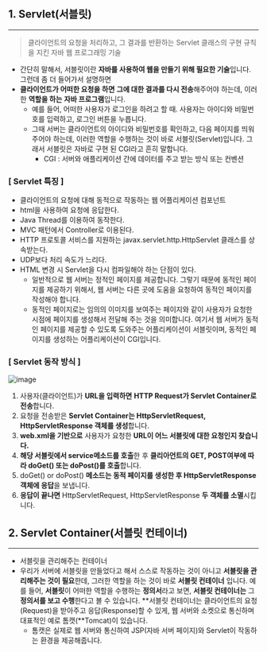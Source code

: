 ## **1. Servlet(서블릿)**

---

> 클라이언트의 요청을 처리하고, 그 결과를 반환하는 Servlet 클래스의 구현 규칙을 지킨 자바 웹 프로그래밍 기술
> 
- 간단히 말해서, 서블릿이란 **자바를 사용하여 웹을 만들기 위해 필요한 기술**입니다. 그런데 좀 더 들어가서 설명하면
- **클라이언트가 어떠한 요청을 하면** **그에 대한 결과를 다시 전송**해주어야 하는데, 이러한 **역할을 하는** **자바 프로그램**입니다.
    - 예를 들어, 어떠한 사용자가 로그인을 하려고 할 때. 사용자는 아이디와 비밀번호를 입력하고, 로그인 버튼을 누릅니다.
    - 그때 서버는 클라이언트의 아이디와 비밀번호를 확인하고, 다음 페이지를 띄워주어야 하는데, 이러한 역할을 수행하는 것이 바로 서블릿(Servlet)입니다. 
    그래서 서블릿은 자바로 구현 된 CGI라고 흔히 말합니다.
        - CGI : 서버와 애플리케이션 간에 데이터를 주고 받는 방식 또는 컨벤션

### **[ Servlet 특징 ]**

- 클라이언트의 요청에 대해 동적으로 작동하는 웹 어플리케이션 컴포넌트
- html을 사용하여 요청에 응답한다.
- Java Thread를 이용하여 동작한다.
- MVC 패턴에서 Controller로 이용된다.
- HTTP 프로토콜 서비스를 지원하는 javax.servlet.http.HttpServlet 클래스를 상속받는다.
- UDP보다 처리 속도가 느리다.
- HTML 변경 시 Servlet을 다시 컴파일해야 하는 단점이 있다.
    - 일반적으로 웹 서버는 정적인 페이지를 제공합니다. 그렇기 때문에 동적인 페이지를 제공하기 위해서, 웹 서버는 다른 곳에 도움을 요청하여 동적인 페이지를 작성해야 합니다.
    - 동적인 페이지로는 임의의 이미지를 보여주는 페이지와 같이 
    사용자가 요청한 시점에 페이지를 생성해서 전달해 주는 것을 의미합니다. 
    여기서 웹 서버가 동적인 페이지를 제공할 수 있도록 도와주는 어플리케이션이 서블릿이며, 동적인 페이지를 생성하는 어플리케이션이 CGI입니다.

### **[ Servlet 동작 방식 ]**

![image](https://user-images.githubusercontent.com/109019062/211189021-7fcc42e8-0101-454f-917d-5ddb8825cdfe.png)

1. 사용자(클라이언트)가 **URL을 입력하면** **HTTP Request가 Servlet Container로 전송**합니다.
2. 요청을 전송받은 **Servlet Container는 HttpServletRequest, HttpServletResponse 객체를 생성**합니다.
3. **web.xml을 기반으로** 사용자가 요청한 **URL이 어느 서블릿에 대한 요청인지 찾습니다.**
4. **해당 서블릿에서 service메소드를 호출**한 후 **클리아언트의 GET, POST여부에 따라 doGet() 또는 doPost()를 호출**합니다.
5. doGet() or doPost() **메소드는 동적 페이지를 생성한 후 HttpServletResponse객체에 응답**을 보냅니다.
6. **응답이 끝나면** HttpServletRequest, HttpServletResponse **두 객체를 소멸**시킵니다.

## 2. Servlet Container(서블릿 컨테이너)

---

- 서블릿을 관리해주는 컨테이너
- 우리가 서버에 서블릿을 만들었다고 해서 스스로 작동하는 것이 아니고 **서블릿을 관리해주는 것이 필요**한데, 그러한 역할을 하는 것이 바로 **서블릿 컨테이너** 입니다. 
예를 들어, **서블릿**이 어떠한 역할을 수행하는 **정의서**라고 보면, **서블릿 컨테이너는** 그 **정의서를 보고 수행**한다고 볼 수 있습니다. **서블릿 컨테이너는 클라이언트의 요청(Request)을 받아주고 응답(Response)할 수 있게, 웹 서버와 소켓으로 통신하며 대표적인 예로 톰캣(**Tomcat)이 있습니다.
    - 톰캣은 실제로 웹 서버와 통신하여 JSP(자바 서버 페이지)와 Servlet이 작동하는 환경을 제공해줍니다.
